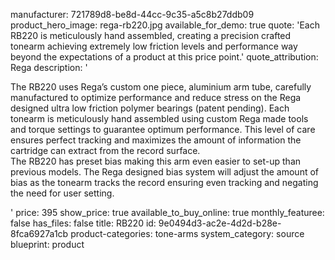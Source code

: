 manufacturer: 721789d8-be8d-44cc-9c35-a5c8b27ddb09
product_hero_image: rega-rb220.jpg
available_for_demo: true
quote: 'Each RB220 is meticulously hand assembled, creating a precision crafted tonearm achieving extremely low friction levels and performance way beyond the expectations of a product at this price point.'
quote_attribution: Rega
description: '<p>The RB220 uses Rega’s custom one piece, aluminium arm tube, carefully manufactured to optimize performance and reduce stress on the Rega designed ultra low friction polymer bearings (patent pending). Each tonearm is meticulously hand assembled using custom Rega made tools and torque settings to guarantee optimum performance. This level of care ensures perfect tracking and maximizes the amount of information the cartridge can extract from the record surface.<br>The RB220 has preset bias making this arm even easier to set-up than previous models. The Rega designed bias system will adjust the amount of bias as the tonearm tracks the record ensuring even tracking and negating the need for user setting.&nbsp;&nbsp;</p>'
price: 395
show_price: true
available_to_buy_online: true
monthly_featuree: false
has_files: false
title: RB220
id: 9e0494d3-ac2e-4d2d-b28e-8fca6927a1cb
product-categories: tone-arms
system_category: source
blueprint: product
